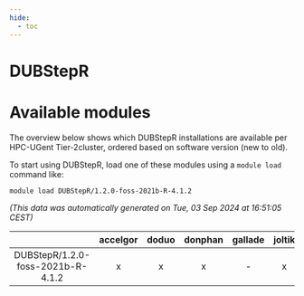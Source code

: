 ```yaml
---
hide:
  - toc
---
```


DUBStepR
========

# Available modules


The overview below shows which DUBStepR installations are available per HPC-UGent Tier-2cluster, ordered based on software version (new to old).

To start using DUBStepR, load one of these modules using a `module load` command like:

```shell
module load DUBStepR/1.2.0-foss-2021b-R-4.1.2
```

*(This data was automatically generated on Tue, 03 Sep 2024 at 16:51:05 CEST)*  

| |accelgor|doduo|donphan|gallade|joltik|shinx|skitty|
| :---: | :---: | :---: | :---: | :---: | :---: | :---: | :---: |
|DUBStepR/1.2.0-foss-2021b-R-4.1.2|x|x|x|-|x|-|x|
